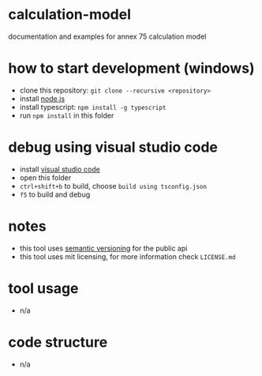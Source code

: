 # calculation-model
documentation and examples for annex 75 calculation model

# how to start development (windows)
* clone this repository: `git clone --recursive <repository>`
* install [node.js](https://nodejs.org)
* install typescript: `npm install -g typescript`
* run `npm install` in this folder

# debug using visual studio code
* install [visual studio code](https://code.visualstudio.com)
* open this folder
* `ctrl+shift+b` to build, choose `build using tsconfig.json`
* `f5` to build and debug

# notes
* this tool uses [semantic versioning](https://semver.org) for the public api
* this tool uses mit licensing, for more information check `LICENSE.md`

# tool usage
* n/a

# code structure
* n/a